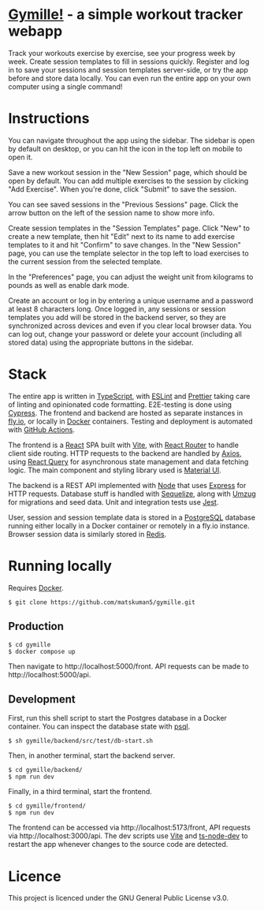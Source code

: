 # [Gymille!](https://gymille-frontend.fly.dev/front) - a simple workout tracker webapp

Track your workouts exercise by exercise, see your progress week by week. Create session templates to fill in sessions quickly. Register and log in to save your sessions and session templates server-side, or try the app before and store data locally. You can even run the entire app on your own computer using a single command!

# Instructions

You can navigate throughout the app using the sidebar. The sidebar is open by default on desktop, or you can hit the icon in the top left on mobile to open it.

Save a new workout session in the "New Session" page, which should be open by default. You can add multiple exercises to the session by clicking "Add Exercise". When you're done, click "Submit" to save the session.

You can see saved sessions in the "Previous Sessions" page. Click the arrow button on the left of the session name to show more info.

Create session templates in the "Session Templates" page. Click "New" to create a new template, then hit "Edit" next to its name to add exercise templates to it and hit "Confirm" to save changes. In the "New Session" page, you can use the template selector in the top left to load exercises to the current session from the selected template.

In the "Preferences" page, you can adjust the weight unit from kilograms to pounds as well as enable dark mode.

Create an account or log in by entering a unique username and a password at least 8 characters long. Once logged in, any sessions or session templates you add will be stored in the backend server, so they are synchronized across devices and even if you clear local browser data. You can log out, change your password or delete your account (including all stored data) using the appropriate buttons in the sidebar.

# Stack

The entire app is written in [TypeScript](https://www.typescriptlang.org/), with [ESLint](https://eslint.org/) and [Prettier](https://prettier.io/) taking care of linting and opinionated code formatting. E2E-testing is done using [Cypress](https://www.cypress.io/). The frontend and backend are hosted as separate instances in [fly.io](https://fly.io/), or locally in [Docker](https://www.docker.com/) containers. Testing and deployment is automated with [GitHub Actions](https://github.com/features/actions).

The frontend is a [React](https://react.dev/) SPA built with [Vite](https://vitejs.dev/), with [React Router](https://reactrouter.com/en/main) to handle client side routing. HTTP requests to the backend are handled by [Axios](https://axios-http.com/), using [React Query](https://tanstack.com/query/latest/) for asynchronous state management and data fetching logic. The main component and styling library used is [Material UI](https://mui.com/).

The backend is a REST API implemented with [Node](https://nodejs.org/en) that uses [Express](https://expressjs.com/) for HTTP requests. Database stuff is handled with [Sequelize](https://sequelize.org/), along with [Umzug](https://github.com/sequelize/umzug) for migrations and seed data. Unit and integration tests use [Jest](https://jestjs.io/).

User, session and session template data is stored in a [PostgreSQL](https://www.postgresql.org/) database running either locally in a Docker container or remotely in a fly.io instance. Browser session data is similarly stored in [Redis](https://redis.io/).

# Running locally

Requires [Docker](https://www.docker.com/).

```
$ git clone https://github.com/matskuman5/gymille.git
```

## Production

```
$ cd gymille
$ docker compose up
```

Then navigate to http://localhost:5000/front. API requests can be made to http://localhost:5000/api.

## Development

First, run this shell script to start the Postgres database in a Docker container. You can inspect the database state with [psql](https://www.postgresql.org/docs/current/app-psql.html).

```
$ sh gymille/backend/src/test/db-start.sh
```

Then, in another terminal, start the backend server.

```
$ cd gymille/backend/
$ npm run dev
```

Finally, in a third terminal, start the frontend.

```
$ cd gymille/frontend/
$ npm run dev
```

The frontend can be accessed via http://localhost:5173/front, API requests via http://localhost:3000/api. The dev scripts use [Vite](https://vitejs.dev/) and [ts-node-dev](https://www.npmjs.com/package/ts-node-dev) to restart the app whenever changes to the source code are detected.

# Licence

This project is licenced under the GNU General Public License v3.0.
